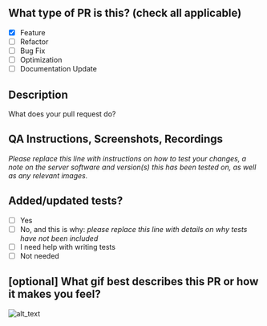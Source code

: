 <!--
     For Work In Progress Pull Requests, please use the Draft PR feature,
     see https://github.blog/2019-02-14-introducing-draft-pull-requests/ for further details.

     Before submitting a Pull Request, please ensure you've done the following:
     - ✅ Provide tests for your changes.
     - 📝 Use descriptive commit messages.
     - 🖼️ Include relevant screenshots.
     - 📖 Try to limit pull request to a single feature

-->

## What type of PR is this? (check all applicable)

- [x] Feature
- [ ] Refactor
- [ ] Bug Fix
- [ ] Optimization
- [ ] Documentation Update

## Description
What does your pull request do?

## QA Instructions, Screenshots, Recordings

_Please replace this line with instructions on how to test your changes, a note
on the server software and version(s) this has been tested on, as well as any relevant
images._

## Added/updated tests?

- [ ] Yes
- [ ] No, and this is why: _please replace this line with details on why tests
  have not been included_
- [ ] I need help with writing tests
- [ ] Not needed

## [optional] What gif best describes this PR or how it makes you feel?

![alt_text](https://media.giphy.com/media/u0Je4lbiNpC9GrYiQ9/giphy.gif)
